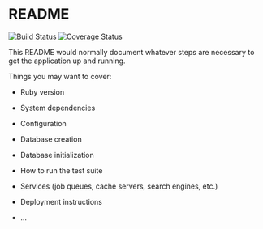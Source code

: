 # README

[![Build Status](https://travis-ci.org/VadimValitov/task-manager.svg?branch=develop)](https://travis-ci.org/VadimValitov/task-manager)
[![Coverage Status](https://coveralls.io/repos/github/VadimValitov/task-manager/badge.svg)](https://coveralls.io/github/VadimValitov/task-manager)

This README would normally document whatever steps are necessary to get the
application up and running.

Things you may want to cover:

* Ruby version

* System dependencies

* Configuration

* Database creation

* Database initialization

* How to run the test suite

* Services (job queues, cache servers, search engines, etc.)

* Deployment instructions

* ...
